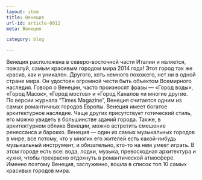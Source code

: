```yaml
---
layout: item
title: Венеция
url-id: article-0012
meta: Венеция

category: blog

---
```


Венеция расположена в северо-восточной части Италии и является, пожалуй, самым красивым городом мира 2014 года! Этот город так же красив, как и уникален. Другого, хоть немного похожего, нет ни в одной стране мира. Он удостоен огромной чести быть объектом Всемирного наследия. Говоря о Венеции, часто произносят фразы — «Город воды», «Город Масок», «Город мостов» и «Город Каналов «и многие другие. По версии журнала “Times Magazine”, Венеция считается одним из самых романтичных городов Европы. Венеция имеет богатое архитектурное наследие. Чаще других присутствует готический стиль, его можно увидеть в большинстве зданий города. Также, в архитектурном облике Венеции, можно встретить смешение ренессанса и барокко. Венеция — один из самых музыкальных городов в мире, все потому, что у многих его жителей есть какой-нибудь музыкальный инструмент, и обязательно, кто-то на нем умеет играть. В этом городе есть все: вода, лодки, музыка, превосходная архитектура и кухня, чтобы прекрасно отдохнуть в романтической атмосфере. Именно поэтому Венеция, заслуженно, вошла в список топ 10 самых красивых городов мира.